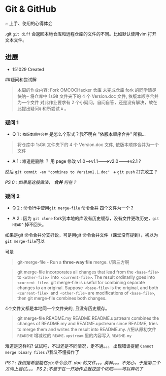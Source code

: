 # Git & GitHub
~ 上手、使用的心得体会

.git 
`git diff` 会返回本地仓库和远程仓库的文件的不同。比如默认使用vim 打开 文本文件。

## 进展

- 151029 Created

##疑问和尝试解

>本周的作业内容:
>Fork OMOOCHacker 仓库
>未完成仓库 fork 的同学请尽快呐~
>将仓库中 1sGit 文件夹下的 4 个 Version.doc 文件, 依版本顺序合并为一个文件
对此作业要求有 2 个小疑问。自问自答，还是没有解决，故在此提出疑问`Q`  和所尝试 `A` 。

### 疑问 1 

-  Q 1 : `依版本顺序合并` 是怎么个形式？我不明白 "依版本顺序合并" 所指...

> 将仓库中 1sGit 文件夹下的 4 个 Version.doc 文件, 依版本顺序合并为一个文件

- A 1 : 难道是删除 ？ 用 page 修改 v1.0-->v1.1--->v2.0--->v2.1 ? 

然后 `git commit -am "combines to Version2.1.doc" `  + `git push`  打完收工 ?


*PS 0 : 如果是这般做法， **合并** 何在？*


### 疑问 2

- Q 2 : 命令行中使用`git merge-file` 命令合并 四个文件为一个？

- A 2 : 因为 `git clone`  fork到本地的库没有历史缓存，没有文件更改历史，`git HEAD^` 掉不回头。


如果是git 命令合并分支好说，可是用git 命令合并文件（课堂没有提到），初以为 `git merge-file`可以 

可是
> git-merge-file - Run a **three-way file** merge. //第三方啊

> git merge-file incorporates all changes that lead from the `<base-file> `to `<other-file> `into` <current-file>`. The result ordinarily goes into` <current-file>`. git merge-file is useful for combining separate changes to an original. Suppose` <base-file>` is the original, and both `<current-file> `and` <other-file>` are modifications of `<base-file>`, then git merge-file combines both changes.

4个文件又都是本地同一个文件夹的, 且没有历史缓存。

>git merge-file README.my README README.upstream
combines the changes of README.my and README.upstream since README, tries to merge them and writes the result into README.my.
//把从原初文件`READEME` 增减过的 `REAME.upstream` 里的内容写入 `REASME.my` 

难道是这样吗? 
试试吧，不过还是不同情况，走不通。。。
出现错误提醒 `Cannot merge binary files` //我又不懂操作了

*PS 1 : 我倒是希望能在`git`命令合并 .doc 的文件。。。莫非。。。不死心，于是第二个方向上尝试。。。*
*PS 2 :不至于在一开始作业就挖这个坑吧——可以弃坑了*


